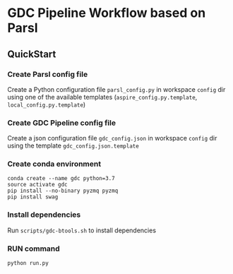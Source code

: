 # GDC Pipeline Workflow based on Parsl

## QuickStart

### Create Parsl config file

Create a Python configuration file `parsl_config.py` in workspace `config` dir using one of the available templates (`aspire_config.py.template`, `local_config.py.template`)

### Create GDC Pipeline config file

Create a json configuration file `gdc_config.json` in workspace `config` dir using the template `gdc_config.json.template`

### Create conda environment

```
conda create --name gdc python=3.7
source activate gdc
pip install --no-binary pyzmq pyzmq
pip install swag
```

### Install dependencies

Run `scripts/gdc-btools.sh` to install dependencies

### RUN command

`python run.py`



